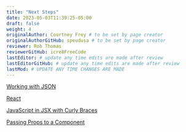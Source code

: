 ```yaml
---
title: "Next Steps"
date: 2023-05-03T11:39:25-05:00
draft: false
weight: 4
originalAuthor: Courtney Frey # to be set by page creator
originalAuthorGitHub: speudusa # to be set by page creator
reviewer: Rob Thomas
reviewerGitHub: icre8FreeCode
lastEditor: # update any time edits are made after review
lastEditorGitHub: # update any time edits are made after review
lastMod: # UPDATE ANY TIME CHANGES ARE MADE
---
```


[Working with JSON](http://localhost:8080/devdocs_en_javascript_2025-01/global_objects/json)

[React](http://localhost:8080/devdocs_en_react_2025-01/index)

[JavaScript in JSX with Curly Braces](http://localhost:8080/devdocs_en_react_2025-01/learn/javascript-in-jsx-with-curly-braces)

[Passing Props to a Component](http://localhost:8080/devdocs_en_react_2025-01/learn/passing-props-to-a-component)